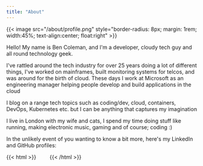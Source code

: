 ```yaml
---
title: "About"
---
```


{{< image src="/about/profile.png" style="border-radius: 8px; margin: 1rem; width:45%; text-align:center; float:right" >}}

Hello! My name is Ben Coleman, and I'm a developer, cloudy tech guy and all round technology geek.

I've rattled around the tech industry for over 25 years doing a lot of different things, I've worked on mainframes, built monitoring systems for telcos, and was around for the birth of cloud. These days I work at Microsoft as an engineering manager helping people develop and build applications in the cloud 

I blog on a range tech topics such as coding/dev, cloud, containers, DevOps, Kubernetes etc. but I can be anything that captures my imagination

I live in London with my wife and cats, I spend my time doing stuff like running, making electronic music, gaming and of course; coding :)

In the unlikely event of you wanting to know a bit more, here's my LinkedIn and GitHub profiles:

{{< html >}}
<a href="https://github.com/benc-uk"><i class="fab fa-github" style="font-size: 4rem;" target="_blank"></i></a>
&nbsp; &nbsp;
<a href="https://www.linkedin.com/in/benc-uk"><i class="fab fa-linkedin" style="font-size: 4rem;" target="_blank"></i></a>
&nbsp; &nbsp;
<a href="https://linktr.ee/bencoleman"><i class="fas fa-link" style="font-size: 4rem;" target="_blank"></i></a>
{{< /html >}}
